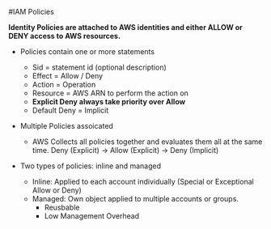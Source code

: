 #IAM Policies

**Identity Policies are attached to AWS identities and either ALLOW or DENY access to AWS resources.**

* Policies contain one or more statements
  * Sid = statement id (optional description)
  * Effect = Allow / Deny
  * Action = Operation
  * Resource = AWS ARN to perform the action on
  * **Explicit Deny always take priority over Allow**
  * Default Deny = Implicit

* Multiple Policies assoicated
  * AWS Collects all policies together and evaluates them all at the same time. Deny  (Explicit) -> Allow (Explicit) -> Deny (Implicit)

* Two types of policies: inline and managed
  * Inline: Applied to each account individually (Special or Exceptional Allow or Deny)
  * Managed: Own object applied to multiple accounts or groups.
    * Reusbable
    * Low Management Overhead